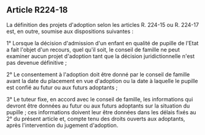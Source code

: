 ## Article R224-18

La définition des projets d'adoption selon les articles R. 224-15 ou R. 224-17 est, en outre, soumise aux
dispositions suivantes :

1° Lorsque la décision d'admission d'un enfant en qualité de pupille de l'Etat a fait l'objet d'un recours, quel
qu'il soit, le conseil de famille ne peut examiner aucun projet d'adoption tant que la décision juridictionnelle
n'est pas devenue définitive ;

2° Le consentement à l'adoption doit être donné par le conseil de famille avant la date du placement en vue
d'adoption ou la date à laquelle le pupille est confié au futur ou aux futurs adoptants ;

3° Le tuteur fixe, en accord avec le conseil de famille, les informations qui devront être données au futur
ou aux futurs adoptants sur la situation du pupille ; ces informations doivent leur être données dans les
délais fixés au 2° du présent article et, compte tenu des droits ouverts aux adoptants, après l'intervention du
jugement d'adoption.

